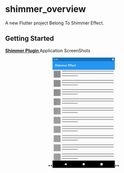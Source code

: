 # shimmer_overview

A new Flutter project Belong To Shimmer Effect.

## Getting Started

**<a href="https://pub.dev/packages/shimmer" target="_blank"> Shimmer Plugin </a>**
Application ScreenShots


<center> **<img src="https://github.com/AbdulSattarSuleman/Flutter_Shimmer_effect/blob/master/shimmer_effect.png" width="200" heigt="1000">** </center>



